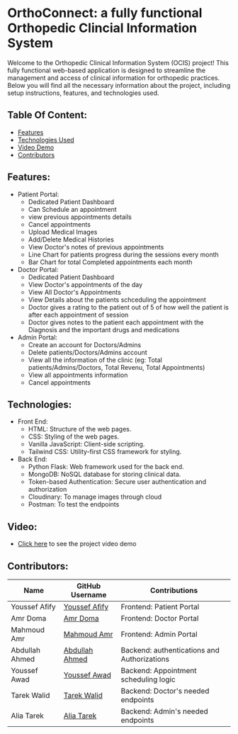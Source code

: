# OrthoConnect: a fully functional Orthopedic Clincial Information System
Welcome to the Orthopedic Clinical Information System (OCIS) project! This fully functional web-based application is designed to streamline the management and access of clinical information for orthopedic practices. Below you will find all the necessary information about the project, including setup instructions, features, and technologies used.

## Table Of Content:
- [Features](#features)
- [Technologies Used](#technologies)
- [Video Demo](#video)
- [Contributors](#contributors)

## Features:
- Patient Portal:
   - Dedicated Patient Dashboard
   - Can Schedule an appointment
   - view previous appointments details
   - Cancel appointments
   - Upload Medical Images
   - Add/Delete Medical Histories
   - View Doctor's notes of previous appointments
   - Line Chart for patients progress during the sessions every month
   - Bar Chart for total Completed appointments each month
- Doctor Portal:
   - Dedicated Patient Dashboard
   - View Doctor's appointments of the day
   - View All Doctor's Appointments
   - View Details about the patients schceduling the appointment
   - Doctor gives a rating to the patient out of 5 of how well the patient is after each appointment of session
   - Doctor gives notes to the patient each appointment with the Diagnosis and the important drugs and medications
- Admin Portal:
   - Create an account for Doctors/Admins
   - Delete patients/Doctors/Admins account
   - View all the information of the clinic (eg: Total patients/Admins/Doctors, Total Revenu, Total Appointments)
   - View all appointments information
   - Cancel appointments

## Technologies:
- Front End:
   - HTML: Structure of the web pages.
   - CSS: Styling of the web pages.
   - Vanilla JavaScript: Client-side scripting.
   - Tailwind CSS: Utility-first CSS framework for styling.
- Back End:
  - Python Flask: Web framework used for the back end.
  - MongoDB: NoSQL database for storing clinical data.
  - Token-based Authentication: Secure user authentication and authorization
  - Cloudinary: To manage images through cloud
  - Postman: To test the endpoints

## Video:
- [Click here](https://drive.google.com/drive/folders/1Mg7kjcrYf1VRBnX-MMIKLmt3CQkbB46w?usp=sharing) to see the project video demo

## Contributors:

| Name           | GitHub Username          | Contributions                           |
|----------------|--------------------------|-----------------------------------------|
| Youssef Afify       | [Youssef Afify](https://github.com/yusufafify)       | Frontend: Patient Portal |
| Amr Doma     | [Amr Doma](https://github.com/AmrDoma)     | Frontend: Doctor Portal |
| Mahmoud Amr | [Mahmoud Amr](https://github.com/Mahmoudd29) | Frontend: Admin Portal |
| Abdullah Ahmed  | [Abdullah Ahmed](https://github.com/AbdullahAhmed30)     | Backend: authentications and Authorizations  |
| Youssef Awad  | [Youssef Awad](https://github.com/Youssef-Awad2004)     | Backend: Appointment scheduling logic  |
| Tarek Walid  | [Tarek Walid](https://github.com/Tarek-Waleed)     | Backend: Doctor's needed endpoints |
| Alia Tarek  | [Alia Tarek](https://github.com/aliatarek)     | Backend: Admin's needed endpoints  |

